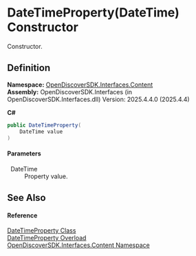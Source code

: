 # DateTimeProperty(DateTime) Constructor


Constructor.



## Definition
**Namespace:** <a href="79f11d04-c275-b915-db5b-ab2227989555">OpenDiscoverSDK.Interfaces.Content</a>  
**Assembly:** OpenDiscoverSDK.Interfaces (in OpenDiscoverSDK.Interfaces.dll) Version: 2025.4.4.0 (2025.4.4)

**C#**
``` C#
public DateTimeProperty(
	DateTime value
)
```



#### Parameters
<dl><dt>  DateTime</dt><dd>Property value.</dd></dl>

## See Also


#### Reference
<a href="4e73a29d-ed20-c931-cc45-8d14f8069c0a">DateTimeProperty Class</a>  
<a href="f819c54b-a34f-3928-6c24-b85a43ea2a9d">DateTimeProperty Overload</a>  
<a href="79f11d04-c275-b915-db5b-ab2227989555">OpenDiscoverSDK.Interfaces.Content Namespace</a>  

